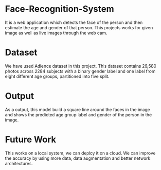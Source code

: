 # Face-Recognition-System
It is a web application which detects the face of the person and then estimate the age and gender of that person. This projects works for given image as well as live images through the web cam.

# Dataset
We have used Adience dataset in this project. This dataset contains 26,580 photos across 2284 subjects with a binary gender label and one label from eight different age groups, partitioned into five split.
# Output
As a output, this model build a square line around the faces in the image and shows the predicted age group label and gender of the person in the image.

# Future Work
This works on a local system, we can deploy it on a cloud.
We can improve the accuracy by using more data, data augmentation and better network architectures.
